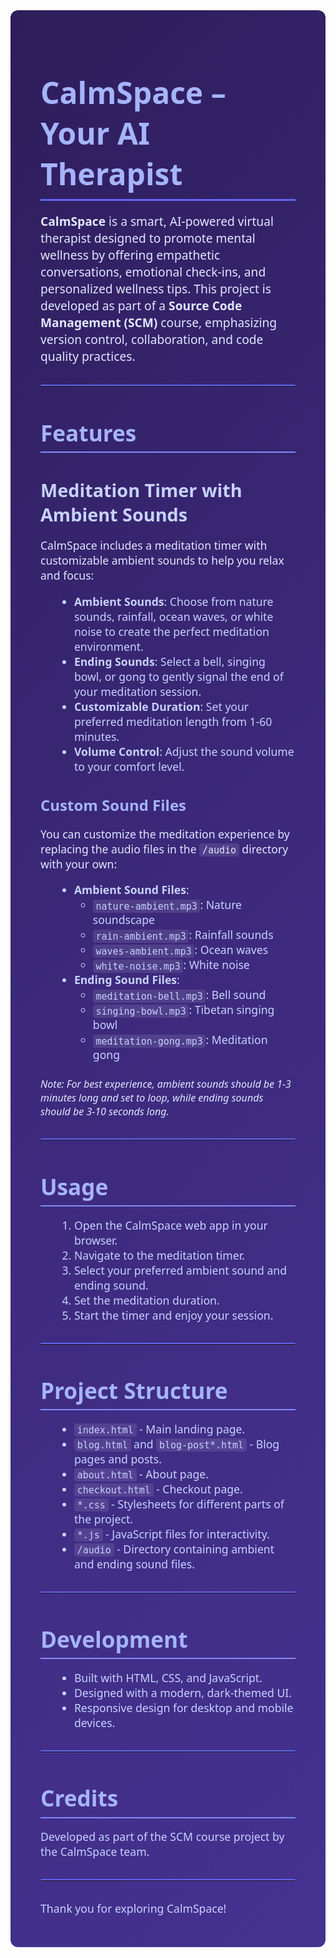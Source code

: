<div style="background: linear-gradient(135deg, #2e1d5b 0%, #3d2a7d 50%, #453291 100%); color: #e0e7ff; font-family: 'Segoe UI', Tahoma, Geneva, Verdana, sans-serif; padding: 2rem 3rem; border-radius: 12px;">

<h1 style="color:#a5b4fc; border-bottom: 3px solid #6366f1; padding-bottom: 0.5rem; font-size: 3rem; font-weight: 700; margin-bottom: 1rem;">CalmSpace – Your AI Therapist</h1>

<p style="font-size: 1.2rem; margin-bottom: 1.5rem;"> <strong>CalmSpace</strong> is a smart, AI-powered virtual therapist designed to promote mental wellness by offering empathetic conversations, emotional check-ins, and personalized wellness tips. This project is developed as part of a <strong>Source Code Management (SCM)</strong> course, emphasizing version control, collaboration, and code quality practices.</p>

<hr style="border-top: 2px solid #6366f1; margin: 2rem 0; border-radius: 4px;">

<h2 style="color:#a5b4fc; border-bottom: 2px solid #818cf8; padding-bottom: 0.4rem; font-size: 2.2rem; margin-bottom: 1rem;">Features</h2>

<h3 style="color:#c7d2fe; font-size: 1.8rem; margin-bottom: 1rem;">Meditation Timer with Ambient Sounds</h3>

<p style="font-size: 1.1rem; margin-bottom: 1rem;">CalmSpace includes a meditation timer with customizable ambient sounds to help you relax and focus:</p>

<ul style="color:#c7d2fe; font-size: 1.1rem; margin-left: 1.5rem; margin-bottom: 1.5rem;">
  <li><strong>Ambient Sounds</strong>: Choose from nature sounds, rainfall, ocean waves, or white noise to create the perfect meditation environment.</li>
  <li><strong>Ending Sounds</strong>: Select a bell, singing bowl, or gong to gently signal the end of your meditation session.</li>
  <li><strong>Customizable Duration</strong>: Set your preferred meditation length from 1-60 minutes.</li>
  <li><strong>Volume Control</strong>: Adjust the sound volume to your comfort level.</li>
</ul>

<h4 style="color:#a5b4fc; font-size: 1.5rem; margin-bottom: 1rem;">Custom Sound Files</h4>

<p style="font-size: 1.1rem; margin-bottom: 1rem;">You can customize the meditation experience by replacing the audio files in the <code style="background: rgba(255,255,255,0.1); padding: 0.1rem 0.3rem; border-radius: 4px;">/audio</code> directory with your own:</p>

<ul style="color:#c7d2fe; font-size: 1.1rem; margin-left: 1.5rem; margin-bottom: 1.5rem;">
  <li><strong>Ambient Sound Files</strong>:
    <ul>
      <li><code style="background: rgba(255,255,255,0.1); padding: 0.1rem 0.3rem; border-radius: 4px;">nature-ambient.mp3</code>: Nature soundscape</li>
      <li><code style="background: rgba(255,255,255,0.1); padding: 0.1rem 0.3rem; border-radius: 4px;">rain-ambient.mp3</code>: Rainfall sounds</li>
      <li><code style="background: rgba(255,255,255,0.1); padding: 0.1rem 0.3rem; border-radius: 4px;">waves-ambient.mp3</code>: Ocean waves</li>
      <li><code style="background: rgba(255,255,255,0.1); padding: 0.1rem 0.3rem; border-radius: 4px;">white-noise.mp3</code>: White noise</li>
    </ul>
  </li>
  <li><strong>Ending Sound Files</strong>:
    <ul>
      <li><code style="background: rgba(255,255,255,0.1); padding: 0.1rem 0.3rem; border-radius: 4px;">meditation-bell.mp3</code>: Bell sound</li>
      <li><code style="background: rgba(255,255,255,0.1); padding: 0.1rem 0.3rem; border-radius: 4px;">singing-bowl.mp3</code>: Tibetan singing bowl</li>
      <li><code style="background: rgba(255,255,255,0.1); padding: 0.1rem 0.3rem; border-radius: 4px;">meditation-gong.mp3</code>: Meditation gong</li>
    </ul>
  </li>
</ul>

<p style="font-style: italic; font-size: 1rem; margin-bottom: 2rem;">Note: For best experience, ambient sounds should be 1-3 minutes long and set to loop, while ending sounds should be 3-10 seconds long.</p>

<hr style="border-top: 2px solid #6366f1; margin: 2rem 0; border-radius: 4px;">

<h2 style="color:#a5b4fc; border-bottom: 2px solid #818cf8; padding-bottom: 0.4rem; font-size: 2.2rem; margin-bottom: 1rem;">Usage</h2>

<ol style="color:#c7d2fe; font-size: 1.1rem; margin-left: 1.5rem; margin-bottom: 2rem;">
  <li>Open the CalmSpace web app in your browser.</li>
  <li>Navigate to the meditation timer.</li>
  <li>Select your preferred ambient sound and ending sound.</li>
  <li>Set the meditation duration.</li>
  <li>Start the timer and enjoy your session.</li>
</ol>

<hr style="border-top: 2px solid #6366f1; margin: 2rem 0; border-radius: 4px;">

<h2 style="color:#a5b4fc; border-bottom: 2px solid #818cf8; padding-bottom: 0.4rem; font-size: 2.2rem; margin-bottom: 1rem;">Project Structure</h2>

<ul style="color:#c7d2fe; font-size: 1.1rem; margin-left: 1.5rem; margin-bottom: 2rem;">
  <li><code style="background: rgba(255,255,255,0.1); padding: 0.1rem 0.3rem; border-radius: 4px;">index.html</code> - Main landing page.</li>
  <li><code style="background: rgba(255,255,255,0.1); padding: 0.1rem 0.3rem; border-radius: 4px;">blog.html</code> and <code style="background: rgba(255,255,255,0.1); padding: 0.1rem 0.3rem; border-radius: 4px;">blog-post*.html</code> - Blog pages and posts.</li>
  <li><code style="background: rgba(255,255,255,0.1); padding: 0.1rem 0.3rem; border-radius: 4px;">about.html</code> - About page.</li>
  <li><code style="background: rgba(255,255,255,0.1); padding: 0.1rem 0.3rem; border-radius: 4px;">checkout.html</code> - Checkout page.</li>
  <li><code style="background: rgba(255,255,255,0.1); padding: 0.1rem 0.3rem; border-radius: 4px;">*.css</code> - Stylesheets for different parts of the project.</li>
  <li><code style="background: rgba(255,255,255,0.1); padding: 0.1rem 0.3rem; border-radius: 4px;">*.js</code> - JavaScript files for interactivity.</li>
  <li><code style="background: rgba(255,255,255,0.1); padding: 0.1rem 0.3rem; border-radius: 4px;">/audio</code> - Directory containing ambient and ending sound files.</li>
</ul>

<hr style="border-top: 2px solid #6366f1; margin: 2rem 0; border-radius: 4px;">

<h2 style="color:#a5b4fc; border-bottom: 2px solid #818cf8; padding-bottom: 0.4rem; font-size: 2.2rem; margin-bottom: 1rem;">Development</h2>

<ul style="color:#c7d2fe; font-size: 1.1rem; margin-left: 1.5rem; margin-bottom: 2rem;">
  <li>Built with HTML, CSS, and JavaScript.</li>
  <li>Designed with a modern, dark-themed UI.</li>
  <li>Responsive design for desktop and mobile devices.</li>
</ul>

<hr style="border-top: 2px solid #6366f1; margin: 2rem 0; border-radius: 4px;">

<h2 style="color:#a5b4fc; border-bottom: 2px solid #818cf8; padding-bottom: 0.4rem; font-size: 2.2rem; margin-bottom: 1rem;">Credits</h2>

<p style="color:#c7d2fe; font-size: 1.1rem;">Developed as part of the SCM course project by the CalmSpace team.</p>

<hr style="border-top: 2px solid #6366f1; margin: 2rem 0; border-radius: 4px;">

<p style="color:#c7d2fe; font-size: 1.1rem;">Thank you for exploring CalmSpace!</p>

</div>
